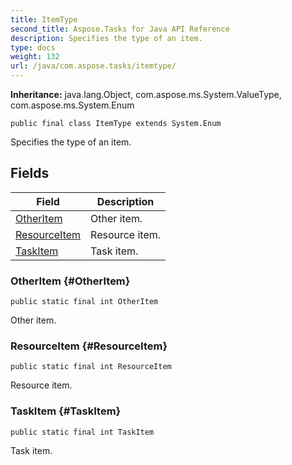 ```yaml
---
title: ItemType
second_title: Aspose.Tasks for Java API Reference
description: Specifies the type of an item.
type: docs
weight: 132
url: /java/com.aspose.tasks/itemtype/
---
```


**Inheritance:**
java.lang.Object, com.aspose.ms.System.ValueType, com.aspose.ms.System.Enum
```
public final class ItemType extends System.Enum
```

Specifies the type of an item.
## Fields

| Field | Description |
| --- | --- |
| [OtherItem](#OtherItem) | Other item. |
| [ResourceItem](#ResourceItem) | Resource item. |
| [TaskItem](#TaskItem) | Task item. |
### OtherItem {#OtherItem}
```
public static final int OtherItem
```


Other item.

### ResourceItem {#ResourceItem}
```
public static final int ResourceItem
```


Resource item.

### TaskItem {#TaskItem}
```
public static final int TaskItem
```


Task item.

